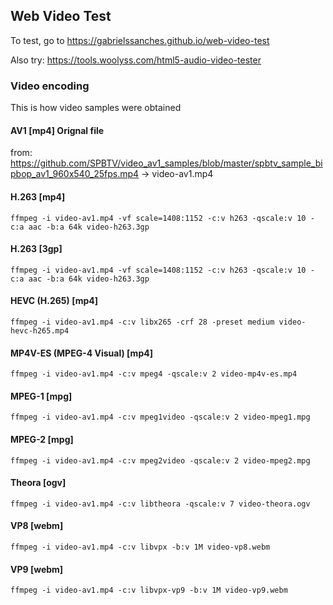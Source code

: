 ## Web Video Test

To test, go to https://gabrielssanches.github.io/web-video-test

Also try: https://tools.woolyss.com/html5-audio-video-tester

### Video encoding

This is how video samples were obtained 

#### AV1 [mp4] Orignal file

from: https://github.com/SPBTV/video_av1_samples/blob/master/spbtv_sample_bipbop_av1_960x540_25fps.mp4 -> video-av1.mp4

#### H.263 [mp4]

```shell
ffmpeg -i video-av1.mp4 -vf scale=1408:1152 -c:v h263 -qscale:v 10 -c:a aac -b:a 64k video-h263.3gp
```

#### H.263 [3gp]

```shell
ffmpeg -i video-av1.mp4 -vf scale=1408:1152 -c:v h263 -qscale:v 10 -c:a aac -b:a 64k video-h263.3gp
```

#### HEVC (H.265) [mp4]

```shell
ffmpeg -i video-av1.mp4 -c:v libx265 -crf 28 -preset medium video-hevc-h265.mp4
```

#### MP4V-ES (MPEG-4 Visual) [mp4]

```shell
ffmpeg -i video-av1.mp4 -c:v mpeg4 -qscale:v 2 video-mp4v-es.mp4
```

#### MPEG-1 [mpg]

```shell
ffmpeg -i video-av1.mp4 -c:v mpeg1video -qscale:v 2 video-mpeg1.mpg
```

#### MPEG-2 [mpg]

```shell
ffmpeg -i video-av1.mp4 -c:v mpeg2video -qscale:v 2 video-mpeg2.mpg
```

#### Theora [ogv]

```shell
ffmpeg -i video-av1.mp4 -c:v libtheora -qscale:v 7 video-theora.ogv
```

#### VP8 [webm]

```shell
ffmpeg -i video-av1.mp4 -c:v libvpx -b:v 1M video-vp8.webm
```

#### VP9 [webm]

```shell
ffmpeg -i video-av1.mp4 -c:v libvpx-vp9 -b:v 1M video-vp9.webm
```
